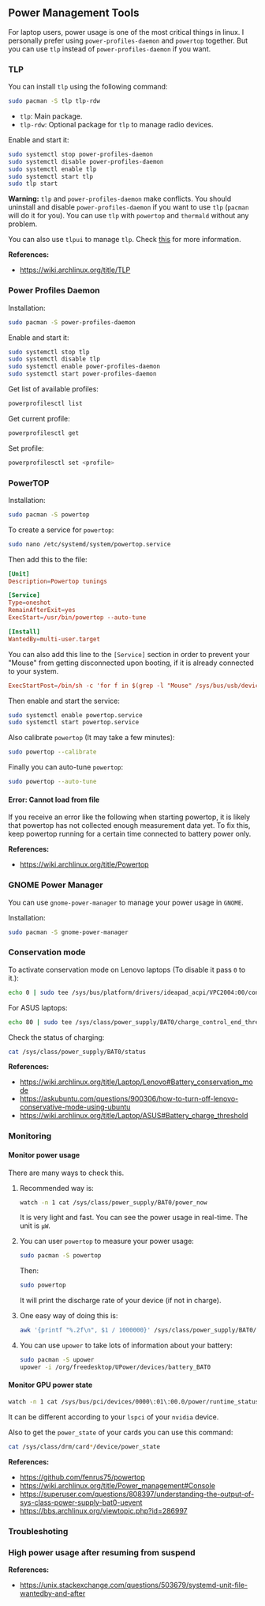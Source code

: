 ## Power Management Tools

For laptop users, power usage is one of the most critical things in linux.
I personally prefer using `power-profiles-daemon` and `powertop` together. But you can use `tlp` instead of `power-profiles-daemon` if you want.

### TLP

You can install `tlp` using the following command:

```bash
sudo pacman -S tlp tlp-rdw
```

- `tlp`: Main package.
- `tlp-rdw`: Optional package for `tlp` to manage radio devices.

Enable and start it:

```bash
sudo systemctl stop power-profiles-daemon
sudo systemctl disable power-profiles-daemon
sudo systemctl enable tlp
sudo systemctl start tlp
sudo tlp start
```

**Warning:** `tlp` and `power-profiles-daemon` make conflicts. You should uninstall and disable `power-profiles-daemon` if you want to use `tlp` (`pacman` will do it for you). You can use `tlp` with `powertop` and `thermald` without any problem.

You can also use `tlpui` to manage `tlp`. Check [this](../10_applications_and_packages/1_flatpak_applications.md/#system-management) for more information.

**References:**

- <https://wiki.archlinux.org/title/TLP>

### Power Profiles Daemon

Installation:

```bash
sudo pacman -S power-profiles-daemon
```

Enable and start it:

```bash
sudo systemctl stop tlp
sudo systemctl disable tlp
sudo systemctl enable power-profiles-daemon
sudo systemctl start power-profiles-daemon
```

Get list of available profiles:

```bash
powerprofilesctl list
```

Get current profile:

```bash
powerprofilesctl get
```

Set profile:

```bash
powerprofilesctl set <profile>
```

### PowerTOP

Installation:

```bash
sudo pacman -S powertop
```

To create a service for `powertop`:

```bash
sudo nano /etc/systemd/system/powertop.service
```

Then add this to the file:

```conf
[Unit]
Description=Powertop tunings

[Service]
Type=oneshot
RemainAfterExit=yes
ExecStart=/usr/bin/powertop --auto-tune

[Install]
WantedBy=multi-user.target
```

You can also add this line to the `[Service]` section in order to prevent your "Mouse" from getting disconnected upon booting, if it is already connected to your system.

```conf
ExecStartPost=/bin/sh -c 'for f in $(grep -l "Mouse" /sys/bus/usb/devices/*/product | sed "s/product/power\\/control/"); do echo on >| "$f"; done'
```

Then enable and start the service:

```bash
sudo systemctl enable powertop.service
sudo systemctl start powertop.service
```

Also calibrate `powertop` (It may take a few minutes):

```bash
sudo powertop --calibrate
```

Finally you can auto-tune `powertop`:

```bash
sudo powertop --auto-tune
```

#### Error: Cannot load from file

If you receive an error like the following when starting powertop, it is likely that powertop has not collected enough measurement data yet. To fix this, keep powertop running for a certain time connected to battery power only.

**References:**

- <https://wiki.archlinux.org/title/Powertop>

### GNOME Power Manager

You can use `gnome-power-manager` to manage your power usage in `GNOME`.

Installation:

```bash
sudo pacman -S gnome-power-manager
```

### Conservation mode

To activate conservation mode on Lenovo laptops (To disable it pass `0` to it.):

```bash
echo 0 | sudo tee /sys/bus/platform/drivers/ideapad_acpi/VPC2004:00/conservation_mode
```

For ASUS laptops:
```bash
echo 80 | sudo tee /sys/class/power_supply/BAT0/charge_control_end_threshold
```

Check the status of charging:
```bash
cat /sys/class/power_supply/BAT0/status
```

**References:**

- <https://wiki.archlinux.org/title/Laptop/Lenovo#Battery_conservation_mode>
- <https://askubuntu.com/questions/900306/how-to-turn-off-lenovo-conservative-mode-using-ubuntu>
- <https://wiki.archlinux.org/title/Laptop/ASUS#Battery_charge_threshold>

### Monitoring

#### Monitor power usage

There are many ways to check this.

1. Recommended way is:

   ```bash
   watch -n 1 cat /sys/class/power_supply/BAT0/power_now
   ```

   It is very light and fast. You can see the power usage in real-time. The unit is `µW`.

2. You can user `powertop` to measure your power usage:

   ```bash
   sudo pacman -S powertop
   ```

   Then:

   ```bash
   sudo powertop
   ```

   It will print the discharge rate of your device (if not in charge).

3. One easy way of doing this is:

   ```bash
   awk '{printf "%.2f\n", $1 / 1000000}' /sys/class/power_supply/BAT0/power_now
   ```

4. You can use `upower` to take lots of information about your battery:

   ```bash
   sudo pacman -S upower
   upower -i /org/freedesktop/UPower/devices/battery_BAT0
   ```

#### Monitor GPU power state

```bash
watch -n 1 cat /sys/bus/pci/devices/0000\:01\:00.0/power/runtime_status
```

It can be different according to your `lspci` of your `nvidia` device.

Also to get the `power_state` of your cards you can use this command:

```bash
cat /sys/class/drm/card*/device/power_state
```

**References:**

- <https://github.com/fenrus75/powertop>
- <https://wiki.archlinux.org/title/Power_management#Console>
- <https://superuser.com/questions/808397/understanding-the-output-of-sys-class-power-supply-bat0-uevent>
- <https://bbs.archlinux.org/viewtopic.php?id=286997>

### Troubleshoting

### High power usage after resuming from suspend

**References:**

- <https://unix.stackexchange.com/questions/503679/systemd-unit-file-wantedby-and-after>
